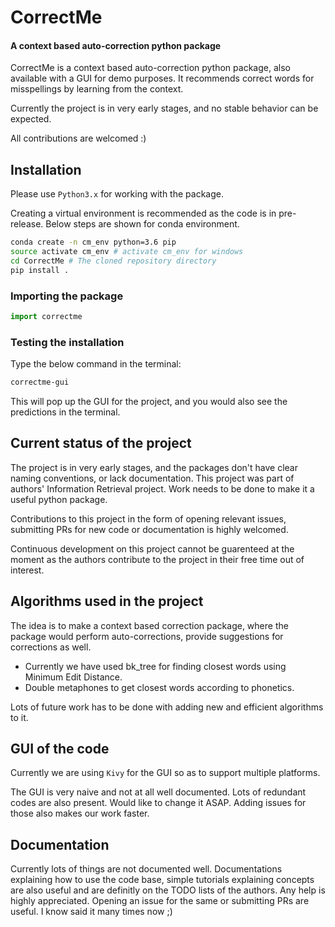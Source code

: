 # CorrectMe
#### A context based auto-correction python package

CorrectMe is a context based auto-correction python package, also available with a GUI for demo purposes. It recommends correct words for misspellings by learning from the context.

Currently the project is in very early stages, and no stable behavior can be expected.

All contributions are welcomed :)

## Installation

Please use `Python3.x` for working with the package.

Creating a virtual environment is recommended as the code is in pre-release. Below steps are shown for conda environment.

```bash
conda create -n cm_env python=3.6 pip
source activate cm_env # activate cm_env for windows
cd CorrectMe # The cloned repository directory
pip install .
```

### Importing the package

```python
import correctme
```

### Testing the installation

Type the below command in the terminal:
```bash
correctme-gui
```
This will pop up the GUI for the project, and you would also see the predictions in the terminal.

## Current status of the project

The project is in very early stages, and the packages don't have clear naming conventions, or lack documentation. This project was part of authors' Information Retrieval project. Work needs to be done to make it a useful python package.

Contributions to this project in the form of opening relevant issues, submitting PRs for new code or documentation is highly welcomed.  

Continuous development on this project cannot be guarenteed at the moment as the authors contribute to the project in their free time out of interest.

## Algorithms used in the project

The idea is to make a context based correction package, where the package would perform auto-corrections, provide suggestions for corrections as well.

* Currently we have used bk_tree for finding closest words using Minimum Edit Distance.
* Double metaphones to get closest words according to phonetics.

Lots of future work has to be done with adding new and efficient algorithms to it.

## GUI of the code

Currently we are using `Kivy` for the GUI so as to support multiple platforms.   

The GUI is very naive and not at all well documented. Lots of redundant codes are also present. Would like to change it ASAP. Adding issues for those also makes our work faster.

## Documentation

Currently lots of things are not documented well. Documentations explaining how to use the code base, simple tutorials explaining concepts are also useful and are definitly on the TODO lists of the authors. Any help is highly appreciated. Opening an issue for the same or submitting PRs are useful. I know said it many times now ;)
